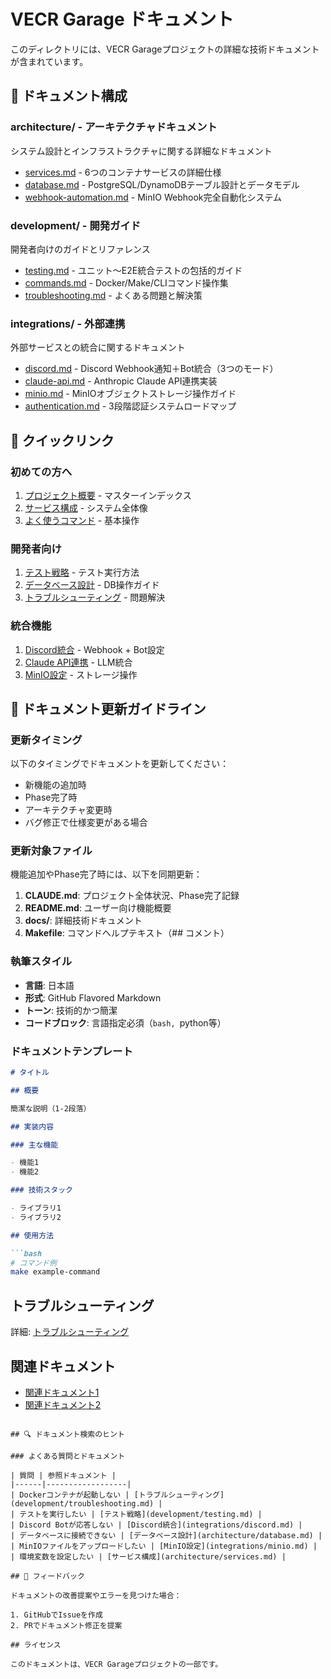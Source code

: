 # VECR Garage ドキュメント

このディレクトリには、VECR Garageプロジェクトの詳細な技術ドキュメントが含まれています。

## 📁 ドキュメント構成

### architecture/ - アーキテクチャドキュメント

システム設計とインフラストラクチャに関する詳細なドキュメント

- [services.md](architecture/services.md) - 6つのコンテナサービスの詳細仕様
- [database.md](architecture/database.md) - PostgreSQL/DynamoDBテーブル設計とデータモデル
- [webhook-automation.md](architecture/webhook-automation.md) - MinIO Webhook完全自動化システム

### development/ - 開発ガイド

開発者向けのガイドとリファレンス

- [testing.md](development/testing.md) - ユニット〜E2E統合テストの包括的ガイド
- [commands.md](development/commands.md) - Docker/Make/CLIコマンド操作集
- [troubleshooting.md](development/troubleshooting.md) - よくある問題と解決策

### integrations/ - 外部連携

外部サービスとの統合に関するドキュメント

- [discord.md](integrations/discord.md) - Discord Webhook通知＋Bot統合（3つのモード）
- [claude-api.md](integrations/claude-api.md) - Anthropic Claude API連携実装
- [minio.md](integrations/minio.md) - MinIOオブジェクトストレージ操作ガイド
- [authentication.md](integrations/authentication.md) - 3段階認証システムロードマップ

## 🚀 クイックリンク

### 初めての方へ

1. [プロジェクト概要](../CLAUDE.md) - マスターインデックス
2. [サービス構成](architecture/services.md) - システム全体像
3. [よく使うコマンド](development/commands.md) - 基本操作

### 開発者向け

1. [テスト戦略](development/testing.md) - テスト実行方法
2. [データベース設計](architecture/database.md) - DB操作ガイド
3. [トラブルシューティング](development/troubleshooting.md) - 問題解決

### 統合機能

1. [Discord統合](integrations/discord.md) - Webhook + Bot設定
2. [Claude API連携](integrations/claude-api.md) - LLM統合
3. [MinIO設定](integrations/minio.md) - ストレージ操作

## 📝 ドキュメント更新ガイドライン

### 更新タイミング

以下のタイミングでドキュメントを更新してください：

- 新機能の追加時
- Phase完了時
- アーキテクチャ変更時
- バグ修正で仕様変更がある場合

### 更新対象ファイル

機能追加やPhase完了時には、以下を同期更新：

1. **CLAUDE.md**: プロジェクト全体状況、Phase完了記録
2. **README.md**: ユーザー向け機能概要
3. **docs/**: 詳細技術ドキュメント
4. **Makefile**: コマンドヘルプテキスト（## コメント）

### 執筆スタイル

- **言語**: 日本語
- **形式**: GitHub Flavored Markdown
- **トーン**: 技術的かつ簡潔
- **コードブロック**: 言語指定必須（```bash, ```python等）

### ドキュメントテンプレート

```markdown
# タイトル

## 概要

簡潔な説明（1-2段落）

## 実装内容

### 主な機能

- 機能1
- 機能2

### 技術スタック

- ライブラリ1
- ライブラリ2

## 使用方法

```bash
# コマンド例
make example-command
```

## トラブルシューティング

詳細: [トラブルシューティング](../development/troubleshooting.md)

## 関連ドキュメント

- [関連ドキュメント1](link1.md)
- [関連ドキュメント2](link2.md)
```

## 🔍 ドキュメント検索のヒント

### よくある質問とドキュメント

| 質問 | 参照ドキュメント |
|------|------------------|
| Dockerコンテナが起動しない | [トラブルシューティング](development/troubleshooting.md) |
| テストを実行したい | [テスト戦略](development/testing.md) |
| Discord Botが応答しない | [Discord統合](integrations/discord.md) |
| データベースに接続できない | [データベース設計](architecture/database.md) |
| MinIOファイルをアップロードしたい | [MinIO設定](integrations/minio.md) |
| 環境変数を設定したい | [サービス構成](architecture/services.md) |

## 📧 フィードバック

ドキュメントの改善提案やエラーを見つけた場合：

1. GitHubでIssueを作成
2. PRでドキュメント修正を提案

## ライセンス

このドキュメントは、VECR Garageプロジェクトの一部です。
